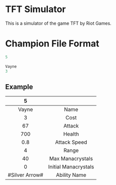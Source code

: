 # TFT Simulator

This is a simulator of the game TFT by Riot Games.

# Champion File Format
```c++
5
    
Vayne
3

```
## Example

|       5        |                      |
|:--------------:|:--------------------:|
|     Vayne      |         Name         |
|       3        |         Cost         |
|       67       |        Attack        |
|      700       |        Health        |
|      0.8       |     Attack Speed     |
|       4        |        Range         |
|       40       |   Max Manacrystals   |
|       0        | Initial Manacrystals |
| #Silver Arrow# |     Ability Name     |

